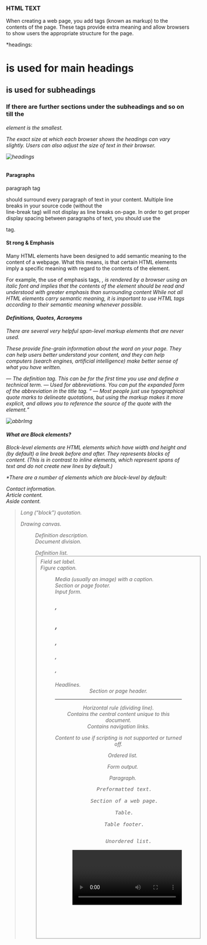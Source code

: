 ### HTML TEXT 

When creating a web page, you add tags (known as markup) to the contents of the page.
These tags provide extra meaning and allow browsers to show users the
appropriate structure for the page.

*headings: 

<h1>is used for main headings

<h2>is used for subheadings


<h3>If there are further sections under the subheadings
and so on till the 

<h6> element is the smallest.

The exact size at which each browser shows the headings can vary slightly.
Users can also adjust the size of text in their browser.

![headings](https://www.tutorialrepublic.com/lib/images/html/html-headings.png)

#### Paragraphs

paragraph tag <p> should surround every paragraph of text in your content.
Multiple line breaks in your source code (without the <br> line-break tag) will not display as line breaks on-page.
In order to get proper display spacing between paragraphs of text, you should use the <p> tag.

#### St rong & Emphasis

Many HTML elements have been designed to add semantic meaning to the content of a webpage. What this means, 
is that certain HTML elements imply a specific meaning with regard to the contents of the element.

For example, the use of emphasis tags, <em>, 
is rendered by a browser using an italic font and implies that the contents of the element should be read and understood with greater emphasis than surrounding content
While not all HTML elements carry semantic meaning, it is important to use HTML tags according to their semantic meaning whenever possible.

#### Definitions, Quotes, Acronyms
There are several very helpful span-level markup elements that are never used.

These provide fine-grain information about the word on your page. They can help users better understand your content,
and they can help computers (search engines, artificial intelligence) make better sense of what you have written.

<dfn> — The definition tag. This can be for the first time you use and define a technical term.
<abbr> — Used for abbreviations. You can put the expanded form of the abbreviation in the title tag.
<q> — Most people just use typographical quote marks to delineate quotations, 
but using the markup makes it more explicit, and allows you to reference the source of the quote with the <cite> element.

![abbrImg](https://i.ytimg.com/vi/yN191Pkg4kg/maxresdefault.jpg)

#### What are Block elements?
Block-level elements are HTML elements which have width and height and (by default) a line break before and after.
They represents blocks of content. 
(This is in contrast to inline elements, which represent spans of text and do not create new lines by default.)

*There are a number of elements which are block-level by default:

<address> Contact information.
  
<article> Article content.
  
<aside> Aside content.
  
<audio> Audio player.
  
<blockquote> Long (“block”) quotation.
  
<canvas> Drawing canvas.
  
<dd> Definition description.
  
<div> Document division.
  
<dl> Definition list.
  
<fieldset> Field set label.
  
<figcaption> Figure caption.
  
<figure> Media (usually an image) with a caption.
  
<footer> Section or page footer.
  
<form> Input form.
  
<h1>, <h2>, <h3>, <h4>, <h5>, <h6> Headlines.
  
<header> Section or page header.
  
<hr> Horizontal rule (dividing line).

<main> Contains the central content unique to this document.
  
<nav> Contains navigation links.
  
<noscript> Content to use if scripting is not supported or turned off.
  
<ol> Ordered list.
  
<output> Form output.
  
<p> Paragraph.
  
<pre> Preformatted text.

<section> Section of a web page.
  
<table> Table.
  
<tfoot> Table footer.
  
<ul> Unordered list.
  
<video> Video player.
  
  
  
  ### CSS 
  
  Stands for "Cascading Style Sheet." Cascading style sheets are used to format the layout of Web pages.
  They can be used to define text styles, table sizes, and other aspects of Web pages that previously could only be defined in a page's HTML.
  
  CSS helps Web developers create a uniform look across several pages of a Web site. 
  Instead of defining the style of each table and each block of text within a page's HTML, 
  commonly used styles need to be defined only once in a CSS document.
  
  there are 3 ways you can link the css to your html :
  
  * href
  
  * type
  
  * rel
  
  #### css selectors
  
  ![selectorimg](https://i1.wp.com/learn-automation.com/wp-content/uploads/2015/12/Css-Selector-Table.png?resize=1209%2C466)
  
  
